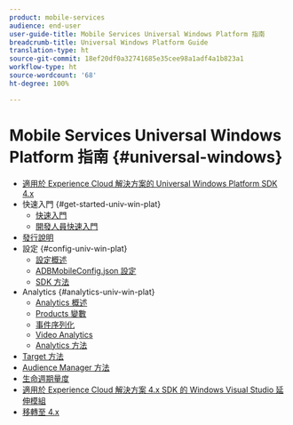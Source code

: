 ```yaml
---
product: mobile-services
audience: end-user
user-guide-title: Mobile Services Universal Windows Platform 指南
breadcrumb-title: Universal Windows Platform Guide
translation-type: ht
source-git-commit: 18ef20df0a32741685e35cee98a1adf4a1b823a1
workflow-type: ht
source-wordcount: '68'
ht-degree: 100%

---
```



# Mobile Services Universal Windows Platform 指南 {#universal-windows}

+ [適用於 Experience Cloud 解決方案的 Universal Windows Platform SDK 4.x](overview.md)
+ 快速入門 {#get-started-univ-win-plat}
   + [快速入門](c-getting-started/c-getting-started.md)
   + [開發人員快速入門](c-getting-started/dev-qs.md)
+ [發行說明](release-notes.md)
+ 設定 {#config-univ-win-plat}
   + [設定概述](c-configuration/c-configuration.md)
   + [ADBMobileConfig.json 設定](c-configuration/c.json.md)
   + [SDK 方法](c-configuration/methods.md)
+ Analytics {#analytics-univ-win-plat}
   + [Analytics 概述](analytics/analytics.md)
   + [Products 變數](analytics/products.md)
   + [事件序列化](analytics/event-serialization.md)
   + [Video Analytics](analytics/video-qs.md)
   + [Analytics 方法](analytics/analytics-methods.md)
+ [Target 方法](target/target-methods.md)
+ [Audience Manager 方法](audiencemgmt/audience-manager-methods.md)
+ [生命週期量度](metrics.md)
+ [適用於 Experience Cloud 解決方案 4.x SDK 的 Windows Visual Studio 延伸模組](extensions/win-vse-4x.md)
+ [移轉至 4.x](migration-v3.md)
